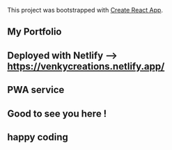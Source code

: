 This project was bootstrapped with [Create React App](https://github.com/facebook/create-react-app).

## My Portfolio

## Deployed with Netlify -->  https://venkycreations.netlify.app/
## PWA service 

## Good to see you here !
## happy coding 
